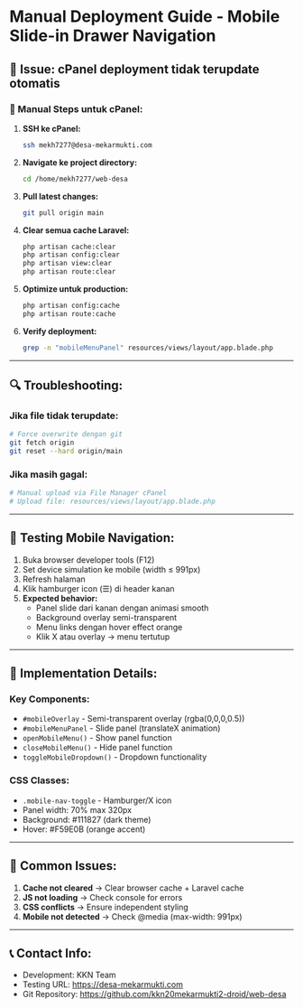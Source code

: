 # Manual Deployment Guide - Mobile Slide-in Drawer Navigation

## 🎯 Issue: cPanel deployment tidak terupdate otomatis

### 📝 Manual Steps untuk cPanel:

1. **SSH ke cPanel:**
   ```bash
   ssh mekh7277@desa-mekarmukti.com
   ```

2. **Navigate ke project directory:**
   ```bash
   cd /home/mekh7277/web-desa
   ```

3. **Pull latest changes:**
   ```bash
   git pull origin main
   ```

4. **Clear semua cache Laravel:**
   ```bash
   php artisan cache:clear
   php artisan config:clear  
   php artisan view:clear
   php artisan route:clear
   ```

5. **Optimize untuk production:**
   ```bash
   php artisan config:cache
   php artisan route:cache
   ```

6. **Verify deployment:**
   ```bash
   grep -n "mobileMenuPanel" resources/views/layout/app.blade.php
   ```

---

## 🔍 Troubleshooting:

### Jika file tidak terupdate:
```bash
# Force overwrite dengan git
git fetch origin
git reset --hard origin/main
```

### Jika masih gagal:
```bash
# Manual upload via File Manager cPanel
# Upload file: resources/views/layout/app.blade.php
```

---

## 📱 Testing Mobile Navigation:

1. Buka browser developer tools (F12)
2. Set device simulation ke mobile (width ≤ 991px)
3. Refresh halaman
4. Klik hamburger icon (☰) di header kanan
5. **Expected behavior:**
   - Panel slide dari kanan dengan animasi smooth
   - Background overlay semi-transparent
   - Menu links dengan hover effect orange
   - Klik X atau overlay → menu tertutup

---

## 🎨 Implementation Details:

### Key Components:
- `#mobileOverlay` - Semi-transparent overlay (rgba(0,0,0,0.5))
- `#mobileMenuPanel` - Slide panel (translateX animation)
- `openMobileMenu()` - Show panel function
- `closeMobileMenu()` - Hide panel function
- `toggleMobileDropdown()` - Dropdown functionality

### CSS Classes:
- `.mobile-nav-toggle` - Hamburger/X icon
- Panel width: 70% max 320px
- Background: #111827 (dark theme)
- Hover: #F59E0B (orange accent)

---

## 🚨 Common Issues:

1. **Cache not cleared** → Clear browser cache + Laravel cache
2. **JS not loading** → Check console for errors
3. **CSS conflicts** → Ensure independent styling
4. **Mobile not detected** → Check @media (max-width: 991px)

---

## 📞 Contact Info:
- Development: KKN Team
- Testing URL: https://desa-mekarmukti.com
- Git Repository: https://github.com/kkn20mekarmukti2-droid/web-desa
